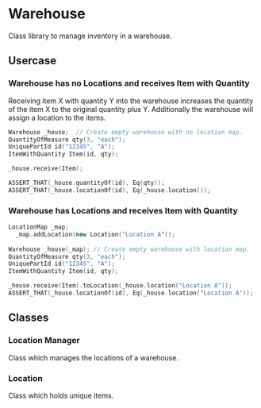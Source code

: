 # Warehouse
Class library to manage inventory in a warehouse.
## Usercase
### Warehouse has no Locations and receives Item with Quantity
Receiving item X with quantity Y into the warehouse increases the quantity of the item X to the original quantity plus Y. Additionally the warehouse will assign a location to the items.
```c++
Warehouse _house;  // Create empty warehouse with no location map.
QuantityOfMeasure qty(3, "each");
UniquePartId id("12345", "A");
ItemWithQuantity Item(id, qty);

_house.receive(Item);

ASSERT_THAT(_house.quantityOf(id), Eq(qty));
ASSERT_THAT(_house.locationOf(id), Eq(_house.location());
```

### Warehouse has Locations and receives Item with Quantity
```c++
LocationMap _map;
  _map.addLocation(new Location("Location A"));
  
Warehouse _house(_map); // Create empty warehouse with location map.
QuantityOfMeasure qty(3, "each");
UniquePartId id("12345", "A");
ItemWithQuantity Item(id, qty);

_house.receive(Item).toLocation(_house.location("Location A"));
ASSERT_THAT(_house.locationOf(id), Eq(_house.location("Location A"));

```


## Classes

### Location Manager
Class which manages the locations of a warehouse.

### Location
Class which holds unique items.
